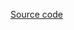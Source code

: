 <!-- INJECT:"ZoomableChart" -->

[Source code](https://github.com/uber/react-vis/blob/master/showcase/examples/zoomable-chart/zoomable-chart-example.js)
